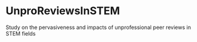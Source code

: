 # UnproReviewsInSTEM
Study on the pervasiveness and impacts of unprofessional peer reviews in STEM fields
